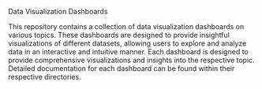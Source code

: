 Data Visualization Dashboards

This repository contains a collection of data visualization dashboards on various topics. These dashboards are designed to provide insightful visualizations of different datasets, allowing users to explore and analyze data in an interactive and intuitive manner.
Each dashboard is designed to provide comprehensive visualizations and insights into the respective topic. Detailed documentation for each dashboard can be found within their respective directories.

